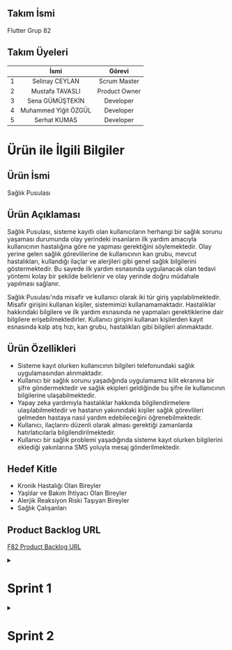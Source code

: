 ## Takım İsmi
Flutter Grup 82

## Takım Üyeleri

|         |    İsmi     |    Görevi    |
|  ------   | :----------: | :----------: |
| 1 | Selinay CEYLAN | Scrum Master |
| 2 | Mustafa TAVASLI | Product Owner |
| 3 | Sena GÜMÜŞTEKİN | Developer |
| 4 | Muhammed Yiğit ÖZGÜL | Developer |
| 5 | Serhat KUMAS  | Developer |


# Ürün ile İlgili Bilgiler

## Ürün İsmi
Sağlık Pusulası

## Ürün Açıklaması
Sağlık Pusulası, sisteme kayıtlı olan kullanıcıların herhangi bir sağlık sorunu yaşaması durumunda olay yerindeki insanların ilk yardım amacıyla kullanıcının hastalığına göre ne yapması gerektiğini söylemektedir. Olay yerine gelen sağlık görevlilerine de kullanıcının kan grubu, mevcut hastalıkları, kullandığı ilaçlar ve alerjileri gibi genel sağlık bilgilerini göstermektedir. Bu sayede ilk yardım esnasında uygulanacak olan tedavi yöntemi kolay bir şekilde belirlenir ve olay yerinde doğru müdahale yapılması sağlanır. 

Sağlık Pusulası'nda misafir ve kullanıcı olarak iki tür giriş yapılabilmektedir. Misafir girişini kullanan kişiler, sistemimizi kullanamamaktadır. Hastalıklar hakkındaki bilgilere ve ilk yardım esnasında ne yapmaları gerektiklerine dair bilgilere erişebilmektedirler. Kullanıcı girişini kullanan kişilerden kayıt esnasında kalp atış hızı, kan grubu, hastalıkları gibi bilgileri alınmaktadır. 

## Ürün Özellikleri
* Sisteme kayıt olurken kullanıcının bilgileri telefonundaki sağlık uygulamasından alınmaktadır.
* Kullanıcı bir sağlık sorunu yaşadığında uygulamamız kilit ekranına bir şifre göndermektedir ve sağlık ekipleri geldiğinde bu şifre ile kullanıcının bilgilerine ulaşabilmektedir.
* Yapay zeka yardımıyla hastalıklar hakkında bilgilendirmelere ulaşılabilmektedir ve hastanın yakınındaki kişiler sağlık görevlileri gelmeden hastaya nasıl yardım edebileceğini öğrenebilmektedir.
* Kullanıcı, ilaçlarını düzenli olarak alması gerektiği zamanlarda hatırlatıcılarla bilgilendirilmektedir.
* Kullanıcı bir sağlık problemi yaşadığında sisteme kayıt olurken bilgilerini eklediği yakınlarına SMS yoluyla mesaj gönderilmektedir.

## Hedef Kitle
* Kronik Hastalığı Olan Bireyler
* Yaşlılar ve Bakım İhtiyacı Olan Bireyler
* Alerjik Reaksiyon Riski Taşıyan Bireyler
* Sağlık Çalışanları

## Product Backlog URL
[F82 Product Backlog URL](https://trello.com/invite/b/3TDOCslC/ATTI0edd6c40703b14513f90af80949ac0f5491194AF/saglik-pusulasi-f82)


<details>
  <summary><h1>Sprint 1</h1></summary>
  
  <h3>Sprint Notları</h3>
  <ul>
    <li>UI tasarımlarında Figma uygulaması kullanılmaktadır.</li>
    <li>Proje yönetimi için Trello uygulaması kullanılmaktadır.</li>
     <li>Ürün için giriş sistemi olarak e-posta ve Google ile giriş yapılmaktadır.</li>
  </ul>

  ### Sprint İçinde Tahmin Edilen Tamamlanacak Puan
  115 Puan

  ### Tahmin Mantığı
  Proje boyunca tamamlanması gereken backlog puanı 350'dir. İlk sprint için bitirilmesi gereken puan 115 olarak belirlenmiştir ve hedefe ulaşılmıştır.


  ### Daily Scrum
Daha kolay ve ulaşılabilir olduğu için Whatshapp ve Discord uygulaması üzerinden görüşmeler sağlanmıştır, bu sayede zaman tasarrufu yapılarak iş süreçleri daha verimli hale getirilmiştir.  
**Toplantı ve Whatshapp Notları :** https://imgur.com/a/kLTrBag

   <details>
  <summary><h3>Sprint Board Updates</h3></summary>

![Açıklama metni](https://raw.githubusercontent.com/mustafatavasli/oua-bootcamp/main/saglik_pusulasi/BoardUpdate/Ekran%20Resmi%202024-07-07%2022.10.23.png)

![Açıklama metni](https://raw.githubusercontent.com/mustafatavasli/oua-bootcamp/main/saglik_pusulasi/BoardUpdate/Ekran%20Resmi%202024-07-07%2022.12.00.png)



  </details>

  <details>
  <summary><h3>Screenshots</h3></summary>

 ### Başlangıç ve Giriş Ekranları
  <table>
  <tr>
    <td><img src="https://github.com/mustafatavasli/oua-bootcamp/blob/main/saglik_pusulasi/Screenshots/Splash%20Screen%20(Completed).png?raw=true" alt="Splash Screen" width="200"/></td>
    <td><img src="https://github.com/mustafatavasli/oua-bootcamp/blob/main/saglik_pusulasi/Screenshots/Intro%20Screen%20(Completed).png?raw=true" alt="Intro Screen" width="200"/></td>
    <td><img src="https://github.com/mustafatavasli/oua-bootcamp/blob/main/saglik_pusulasi/Screenshots/Login%20Screen%20(Completed).png?raw=true" alt="Login Screen" width="200"/></td>
    <td><img src="https://github.com/mustafatavasli/oua-bootcamp/blob/main/saglik_pusulasi/Screenshots/Sign%20Up%20Screen%20(Completed).png?raw=true" alt="Sign Up Screen" width="200"/></td>
  </tr>
</table>

 ### Anasayfa ve Kart Ekranları
<table>
  <tr>
    <td><img src="https://github.com/mustafatavasli/oua-bootcamp/blob/main/saglik_pusulasi/Screenshots/Home%20Screen%20(Completed).png?raw=true" alt="Splash Screen" width="200"/></td>
    <td><img src="https://github.com/mustafatavasli/oua-bootcamp/blob/main/saglik_pusulasi/Screenshots/User%20Card%20Screen%20(Completed).png?raw=true" alt="Screen 1" width="200"/></td>
    <td><img src="https://github.com/mustafatavasli/oua-bootcamp/blob/main/saglik_pusulasi/Screenshots/Guest%20Card%20Screen%20(Completed).png?raw=true" alt="Screen 2" width="200"/></td>
  </tr>
</table>

### İlaç Hatırlatıcı ve Alerjiler Ekranları
<table>
  <tr>
    <td><img src="https://raw.githubusercontent.com/mustafatavasli/oua-bootcamp/main/saglik_pusulasi/Screenshots/Ilac%20Hatırlatıcı%20Sekmesi%20(Completed).png" alt="Ssplash Screen" width="200"/></td>
    <td><img src="https://raw.githubusercontent.com/mustafatavasli/oua-bootcamp/main/saglik_pusulasi/Screenshots/Ilac%20Hatırlatıcı%20Ekleme%20Sekmesi%20(Completedd).png" alt="Sccreen 1" width="200"/></td>
    <td><img src="https://github.com/mustafatavasli/oua-bootcamp/blob/main/saglik_pusulasi/Screenshots/Alerjiler%20Sekmesi%20(Completed).png?raw=true" alt="Screen 2" width="200"/></td>
   <td><img src="https://github.com/mustafatavasli/oua-bootcamp/blob/main/saglik_pusulasi/Screenshots/Alerji%20Ekleme%20Sekmesi%20(Completed).png?raw=true" alt="Screen 2" width="200"/></td>
  </tr>
</table>


### Yakınlarım Ekranları
<table>
  <tr>
    <td><img src="https://github.com/mustafatavasli/oua-bootcamp/blob/main/saglik_pusulasi/Screenshots/Yakınlarım%20Sekmesi%20(Completed).png?raw=true" alt="Splash Screen" width="200"/></td>
    <td><img src="https://github.com/mustafatavasli/oua-bootcamp/blob/main/saglik_pusulasi/Screenshots/Yakınlarım%20Ekleme%20Sekmesi%20(Completed).png?raw=true" alt="Screen 1" width="200"/></td>
  </tr>
</table>


</details>


  <h3>Sprint Review</h3>
  <ul>
    <li>Yiğit ve Sena'nın önerileri doğrultusunda, uygulamanın ismi "Sağlık Pusulası" olarak belirlendi. Proje ekibi, isim seçimi sürecinde pek çok seçenek değerlendirdi. Kullanıcı dostu ve akılda kalıcı bir isim üzerinde uzlaşıldı.</li>
    <li>Mustafa ve Selinay, UI tasarımının büyük bir kısmını tamamlamak için iş birliği içinde çalıştı. Sürekli iletişim halinde kalarak, fikir alışverişinde bulundular ve her aşamada birbirlerinin geri bildirimlerini dikkate aldılar. </li>
    <li>Bu sprintte karşılaşılan sorun logonun belirlenmesi oldu. </li>
     <li>Sprint süreci son derece verimli ve başarılı bir şekilde geçirilmiştir. Takım üyeleri, her aşamada birbirleriyle uyum içinde çalışarak belirlenen hedeflere ulaşmak için ortak kararlar almışlardır. Takımın bu çalışması, sürecin sorunsuz ilerlemesini sağlamış ve belirlenen sprint hedeflerine zamanında ve eksiksiz ulaşılmasına olanak tanımıştır. </li>
  </ul>

  <h3>Sprint Retroperspective</h3>
  <ul>
    <li>İkinci sprint için Backend ve API işlemlerinin yapılmasına karar verilmiştir.</li>
    <li>Gelecek Sprint'te görev dağılımını daha dengeli yapmak için görevlerin karmaşıklığı ve zaman gereksinimleri dikkate alınarak bir plan yapılacak. Ayrıca, günlük scrum toplantılarında görev durumu sıkı bir şekilde takip edilecek.</li>
  </ul>
  
</details>
<details>
<summary><h1>Sprint 2</h1></summary>
  
  <h3>Sprint Notları</h3>
  <ul>
     <li>Frontend geliştirme tamamlandı Backend geliştirme devam ediliyor.</li>
     <li>Gemini API kullanılarak uygulamaya yapay zeka entegre edildi.</li>
     <li>Flutter Healt Package'in nasıl entegre edileceği araştırıldı.</li>
     <li>Firebase ile Push Notification kullanımı araştırıldı.</li>
     <li>Android Studio ve Visual Studio ile mobil uygulama entegrasyonları gerçekleştirildi.</li>
  </ul>
  
  ### Sprint İçinde Tahmin Edilen Tamamlanacak Puan
  100 Puan 
  
  ### Tahmin Mantığı
  Proje boyunca tamamlanması gereken backlog puanı 350'dir. Sprint’lere bölündüğünde ikinci sprint için bitirilmesi gereken puan 100 olarak belirlenmiştir.
  
  ### Daily Scrum
  Verimli olması adına görüşmelere Discord ve WhatsApp üzerinden devam edildi ve sürecin daha hızlı yapılması sağlandı.
  **Toplantı ve Whatshapp Notları :** https://imgur.com/a/RQ7OwJW
  

   <details>
  <summary><h3>Sprint Board Updates</h3></summary>

  [Sprint 2 F82 Product Backlog URL](https://trello.com/invite/b/669bddd8e7a219bd2ed8624a/ATTI0f6d27bd27a06470252a4af06a2b43a16A4D7307/saglik-pusulasi-f82-sprint-2)

![Açıklama metni](https://raw.githubusercontent.com/mustafatavasli/oua-bootcamp/main/saglik_pusulasi/BoardUpdate/Ekran%20Resmi%202024-07-20%2022.42.40.png)

![Açıklama metni](https://raw.githubusercontent.com/mustafatavasli/oua-bootcamp/main/saglik_pusulasi/BoardUpdate/Ekran%20Resmi%202024-07-20%2022.40.44.png)

  </details>
  
 <details>
  <summary><h3>Screenshots</h3></summary>

 ### Profil Sayfası
  <table>
  <tr>
    <td><img src="https://github.com/mustafatavasli/oua-bootcamp/blob/main/saglik_pusulasi/Screenshots/Profile%20Screen.png?raw=true" alt="Profile Screen" width="200"/></td>
   </td>
  </tr>
</table>

 ### Hastalıklar Ekranları
<table>
  <tr>
    <td><img src="https://github.com/mustafatavasli/oua-bootcamp/blob/main/saglik_pusulasi/Screenshots/Hastal%C4%B1klar%20Sekmesi%20(Completed).png?raw=true" alt="Screen 1 Screen" width="200"/></td>
    <td><img src="https://github.com/mustafatavasli/oua-bootcamp/blob/main/saglik_pusulasi/Screenshots/Hastal%C4%B1k%20Ekleme%20Sekmesi%20(Completed).png?raw=true" alt="Screen 2" width="200"/></td>
  </tr>
</table>
</details>

  <h3>Sprint Review</h3>
  <ul>
    <li>Sayfaların UI tasarımları tamamlandı.</li>
    <li>Sena, Yiğit, Mustafa ve Selinay tarafından Backend ve API işlemlerinde önemli ilerlemeler kaydedildi.</li>   
    <li>Mustafa tarafından kart sayfalarında Gemini API kullanarak hem kayıtlı kullanıcıların hem de misafir girişi ile giriş yapan kullanıcıların hastalıklar hakkında merak ettikleri bilgilere ulaşmalarını sağlandı. Bu özelliğin, kullanıcıların sağlıklı ve bilinçli kararlar verebilmelerine yardımcı olması amaçlandı.</li>
    <li>Yiğit tarafından Firebase kısmına başlanarak veritabanı entegrasyonuna yönelik ilk adımlar atıldı.</li>
    <li>Flutter Health Package'in nasıl entegre edileceği detaylı bir şekilde araştırıldı. Bu araştırma, uygulamanın sağlık verilerini toplama ve analiz etme kabiliyetini geliştirmek için önemli bir adım oldu.</li>
    <li>Firebase kullanarak push bildirimlerinin nasıl uygulanacağı araştırıldı. Kullanıcı etkileşimini artırmak ve önemli bildirimleri zamanında iletmek için gerekli olan bilgi toplandı.</li>
    <li>Takım olarak belirlenen hedeflere ulaşmak için haberleşildi ve herkesten teyit alınarak çalışıldı.</li>
    <li>Sprint süreci verimli ve başarılı geçti. Takım üyeleri, uyum içinde çalışarak belirlenen hedeflere zamanında ve eksiksiz ulaştı.</li>
   </ul>
   
   <h3>Sprint Retroperspective</h3>
  <ul>
    <li>Gelecek sprintte backend ve API işlemlerinin tamamlanmasına odaklanılacak.</li>
    <li>Firebase entegrasyonunun derinleştirilmesi ve gerekli yapılandırmaların yapılması planlanacak.</li>
    <li>Flutter Health Package ve Firebase Push Notification entegrasyonları hakkında detaylı araştırmalar yapıldı. Bu araştırmalar, üçüncü sprintte yapılacak geliştirmeler için sağlam bir temel oluşturdu ve uygulamanın işlevselliğini artırma yolunda önemli adımlar atılacak.</li>
    <li>Takım üyeleri arasında sürekli iletişimin ve geri bildirim alışverişinin sürdürülmesi, iş birliğinin artırılması hedeflenecek.</li>
    <li>Üçüncü sprintte hedeflerimize ulaşmak için daha dengeli bir görev dağılımı ve sıkı takip ile çalışmaya devam edeceğiz. Ayrıca, backend, API işlemleri ve Firebase entegrasyonuna odaklanarak proje ilerlememizi sürdüreceğiz.</li>
     </ul>
</details>




  

